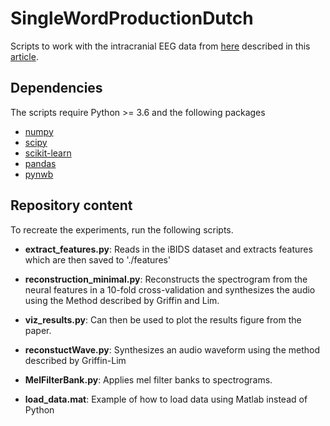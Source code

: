 # SingleWordProductionDutch

Scripts to work with the intracranial EEG data from [here](https://osf.io/nrgx6/) described in this [article](https://www.nature.com/articles/s41597-022-01542-9).

## Dependencies
The scripts require Python >= 3.6 and the following packages
* [numpy](http://www.numpy.org/)
* [scipy](https://www.scipy.org/scipylib/index.html)
* [scikit-learn](https://scikit-learn.org/stable/)
* [pandas](https://pandas.pydata.org/) 
* [pynwb](https://github.com/NeurodataWithoutBorders/pynwb)

## Repository content
To recreate the experiments, run the following scripts.
* __extract_features.py__: Reads in the iBIDS dataset and extracts features which are then saved to './features'

* __reconstruction_minimal.py__: Reconstructs the spectrogram from the neural features in a 10-fold cross-validation and synthesizes the audio using the Method described by Griffin and Lim.

* __viz_results.py__: Can then be used to plot the results figure from the paper.

* __reconstuctWave.py__: Synthesizes an audio waveform using the method described by Griffin-Lim

* __MelFilterBank.py__: Applies mel filter banks to spectrograms.

* __load_data.mat__: Example of how to load data using Matlab instead of Python